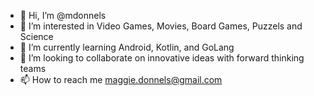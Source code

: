 - 👋 Hi, I’m @mdonnels
- 👀 I’m interested in Video Games, Movies, Board Games, Puzzels and Science
- 🌱 I’m currently learning Android, Kotlin, and GoLang
- 💞️ I’m looking to collaborate on innovative ideas with forward thinking teams
- 📫 How to reach me maggie.donnels@gmail.com

<!---
mdonnels/mdonnels is a ✨ special ✨ repository because its `README.md` (this file) appears on your GitHub profile.
You can click the Preview link to take a look at your changes.
--->
